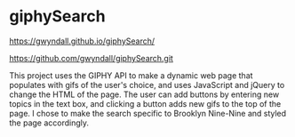 # giphySearch
https://gwyndall.github.io/giphySearch/

https://github.com/gwyndall/giphySearch.git

This project uses the GIPHY API to make a dynamic web page that populates with gifs of the user's choice, and uses JavaScript and jQuery to change the HTML of the page.  The user can add buttons by entering new topics in the text box, and clicking a button adds new gifs to the top of the page.  I chose to make the search specific to Brooklyn Nine-Nine and styled the page accordingly. 
